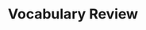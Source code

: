 ---
title: Vocabulary Review

source:
- title: Common Core Basics
  subject: Social Studies
  chapter: 6
  toc_type: Lesson Review
  toc_number: 6.1
  pages: 244 - 249
  
questions:
  - number: 1
    text: trough in the business cycle
    choice:
      - option: business cycle
      - option: contraction
      - option: depression
      - option: expansion
      - option: Great Depression
      - option: gross domestic product (GDP)
      - option: peak
      - option: recession
      - option: trough
    answer: 
      - option: recession
  - number: 2
    text: total production of a nation's economy
    choice:
      - option: business cycle
      - option: contraction
      - option: depression
      - option: expansion
      - option: Great Depression
      - option: gross domestic product (GDP)
      - option: peak
      - option: recession
      - option: trough
    answer: 
      - option: gross domestic product (GDP)
  - number: 3
    text: severe economic downturn of the 1930s
    choice:
      - option: business cycle
      - option: contraction
      - option: depression
      - option: expansion
      - option: Great Depression
      - option: gross domestic product (GDP)
      - option: peak
      - option: recession
      - option: trough
    answer: 
      - option: Great Depression
  - number: 4
    text: low point of the business cycle
    choice:
      - option: business cycle
      - option: contraction
      - option: depression
      - option: expansion
      - option: Great Depression
      - option: gross domestic product (GDP)
      - option: peak
      - option: recession
      - option: trough
    answer: 
      - option: trough
  - number: 5
    text: increase in GDP
    choice:
      - option: business cycle
      - option: contraction
      - option: depression
      - option: expansion
      - option: Great Depression
      - option: gross domestic product (GDP)
      - option: peak
      - option: recession
      - option: trough
    answer: 
      - option: expansion
  - number: 6
    text: high point of the business cycle
    choice:
      - option: business cycle
      - option: contraction
      - option: depression
      - option: expansion
      - option: Great Depression
      - option: gross domestic product (GDP)
      - option: peak
      - option: recession
      - option: trough
    answer: 
      - option: peak
  - number: 7
    text: especially deep trough in the business cycle
    choice:
      - option: business cycle
      - option: contraction
      - option: depression
      - option: expansion
      - option: Great Depression
      - option: gross domestic product (GDP)
      - option: peak
      - option: recession
      - option: trough
    answer: 
      - option: recession
  - number: 8
    text: decrease in GDP
    choice:
      - option: business cycle
      - option: contraction
      - option: depression
      - option: expansion
      - option: Great Depression
      - option: gross domestic product (GDP)
      - option: peak
      - option: recession
      - option: trough
    answer: 
      - option: contraction
  - number: 9
    text: alternating periods of boom and bust
    choice:
      - option: business cycle
      - option: contraction
      - option: depression
      - option: expansion
      - option: Great Depression
      - option: gross domestic product (GDP)
      - option: peak
      - option: recession
      - option: trough
    answer: 
      - option: business cycle

layout: cc_review
---